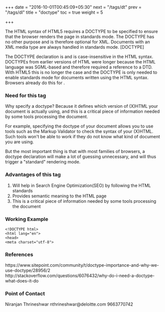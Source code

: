 +++
date = "2016-10-01T00:45:09+05:30"
next = "/tags/dt"
prev = "/tags/dl"
title = "doctype"
toc = true
weight = 5

+++

The HTML syntax of HTML5 requires a DOCTYPE to be specified to ensure that the browser renders the page in standards mode. The DOCTYPE has no other purpose and is therefore optional for XML. Documents with an XML media type are always handled in standards mode. [DOCTYPE]

The DOCTYPE declaration is <!DOCTYPE html> and is case-insensitive in the HTML syntax. DOCTYPEs from earlier versions of HTML were longer because the HTML language was SGML-based and therefore required a reference to a DTD. With HTML5 this is no longer the case and the DOCTYPE is only needed to enable standards mode for documents written using the HTML syntax. Browsers already do this for <!DOCTYPE html>.

<h3>Need for this tag</h3>
Why specify a doctype? Because it defines which version of (X)HTML your document is actually using, and this is a critical piece of information needed by some tools processing the document.

For example, specifying the doctype of your document allows you to use tools such as the Markup Validator to check the syntax of your (X)HTML. Such tools won't be able to work if they do not know what kind of document you are using.

But the most important thing is that with most families of browsers, a doctype declaration will make a lot of guessing unnecessary, and will thus trigger a "standard" rendering mode.

<h3>Advantages of this tag</h3>
<ol>
  <li>Will help in Search Engine Optimization(SEO) by following the HTML standards</li>
  <li>Provides semantic meaning to the HTML page</li>
  <li>This is a critical piece of information needed by some tools processing the document</li>
</ol>

<h3>Working Example</h3>

    <!DOCTYPE html>
    <html lang="en">
    <head>
    <meta charset="utf-8">

<h3>References</h3>
https://www.sitepoint.com/community/t/doctype-importance-and-why-we-use-doctype/28956/2
<br>
http://stackoverflow.com/questions/6076432/why-do-i-need-a-doctype-what-does-it-do

<h3>Point of Contact</h3>
Niranjan Thrineshwar
nthrineshwar@deloitte.com
9663770742
